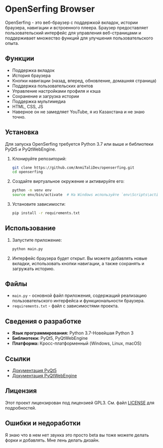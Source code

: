 # OpenSerfing Browser

OpenSerfing - это веб-браузер с поддержкой вкладок, истории браузера, навигации и встроенного плеера. Браузер предоставляет пользовательский интерфейс для управления веб-страницами и поддерживает множество функций для улучшения пользовательского опыта.

## Функции

- Поддержка вкладок
- История браузера
- Кнопки навигации (назад, вперед, обновление, домашняя страница)
- Поддержка пользовательских агентов
- Управление настройками профиля и кэша
- Сохранение и загрузка истории
- Поддержка мультимедиа
- HTML, CSS, JS
- Наверное он не замедляет YouTube, я из Казахстана и не знаю точно.

## Установка

Для запуска OpenSerfing требуется Python 3.7 или выше и библиотеки PyQt5 и PyQtWebEngine.

1. Клонируйте репозиторий:

    ```bash
    git clone https://github.com/AnmiTaliDev/openserfing.git
    cd openserfing
    ```

2. Создайте виртуальное окружение и активируйте его:

    ```bash
    python -m venv env
    source env/bin/activate  # На Windows используйте `env\Scripts\activate`
    ```

3. Установите зависимости:

    ```bash
    pip install -r requirements.txt
    ```

## Использование

1. Запустите приложение:

    ```bash
    python main.py
    ```

2. Интерфейс браузера будет открыт. Вы можете добавлять новые вкладки, использовать кнопки навигации, а также сохранять и загружать историю.

## Файлы

- `main.py` - основной файл приложения, содержащий реализацию пользовательского интерфейса и функциональности браузера.
- `requirements.txt` - файл с зависимостями проекта.

## Сведения о разработке

- **Язык программирования:** Python 3.7-Новейшая Python 3
- **Библиотеки:** PyQt5, PyQtWebEngine
- **Платформа:** Кросс-платформенный (Windows, Linux, macOS)

## Ссылки

- [Документация PyQt5](https://www.riverbankcomputing.com/software/pyqt/intro)
- [Документация PyQtWebEngine](https://www.riverbankcomputing.com/software/pyqtwebengine/)

## Лицензия

Этот проект лицензирован под лицензией GPL3. См. файл [LICENSE](LICENSE) для подробностей.

## Ошибки и недоработки
Я знаю что в нем нет звукка это просто beta вы тоже можете делать форки и добавлять. Мне лень делать дизайн.
